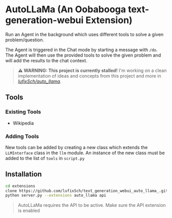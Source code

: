 # AutoLLaMa (An Oobabooga text-generation-webui Extension)

Run an Agent in the background which uses different tools to solve a given problem/question.

The Agent is triggered in the Chat mode by starting a message with `/do`. The Agent will then use the provided tools to solve the given problem and will add the results to the chat context.

> **⚠️ WARNING: This project is currently stalled!**
> I'm working on a clean implementation of ideas and concepts from this project and more in *[lufixSch/auto_llama](https://github.com/lufixSch/auto_llama)*.

## Tools
### Existing Tools
- Wikipedia

### Adding Tools

New tools can be added by creating a new class which extends the `LLMInterface` class in the `llm` module. An instance of the new class must be added to the list of `tools` in `script.py`

## Installation

```bash
cd extensions
clone https://github.com/lufixSch/text_generation_webui_auto_llama_.git auto_llama
python server.py --extensions auto_llama api
```

> AutoLLaMa requires the API to be active. Make sure the API extension is enabled